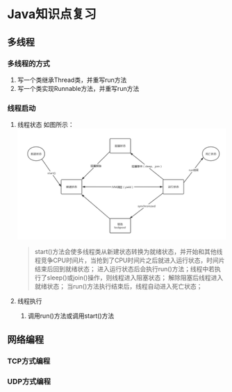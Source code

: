 # Java知识点复习

## 多线程

### 多线程的方式

1. 写一个类继承Thread类，并重写run方法
2. 写一个类实现Runnable方法，并重写run方法

### 线程启动

1. 线程状态
    如图所示：
    ![Java中多线程的生命周期](./assert/Java%E4%B8%AD%E5%A4%9A%E7%BA%BF%E7%A8%8B%E7%9A%84%E7%94%9F%E5%91%BD%E5%91%A8%E6%9C%9F.png)

    > start()方法会使多线程类从新建状态转换为就绪状态，并开始和其他线程竞争CPU时间片，当抢到了CPU时间片之后就进入运行状态，时间片结束后回到就绪状态；
    > 进入运行状态后会执行run()方法；线程中若执行了sleep()或join()操作，则线程进入阻塞状态；
    > 解除阻塞后线程进入就绪状态；
    > 当run()方法执行结束后，线程自动进入死亡状态；
3. 线程执行
    1. 调用run()方法或调用start()方法

## 网络编程

### TCP方式编程
### UDP方式编程